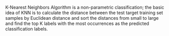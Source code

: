 K-Nearest Neighbors Algorithm is a non-parametric classification; the basic idea of KNN is to
calculate the distance between the test target training set samples by Euclidean distance and sort the
distances from small to large and find the top K labels with the most occurrences as the predicted
classification labels.
